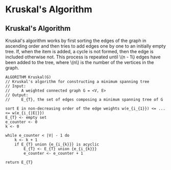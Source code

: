 # Kruskal's Algorithm

## Kruskal's Algorithm
Kruskal's algorithm works by first sorting the edges of the graph in ascending
order and then tries to add edges one by one to an initially empty tree. If, 
when the item is added, a cycle is not formed, then the edge is included otherwise
not. This process is repeated until \\(n - 1\\) edges have been added to the tree,
where \\(n\\) is the number of the vertices in the graph.

```
ALGORITHM Kruskal(G)
// Kruskal's algorithm for constructing a minimum spanning tree
// Input:
//     A weighted connected graph G = <V, E>
// Output:
//     E_{T}, the set of edges composing a minimum spanning tree of G

sort E in non-decreasing order of the edge weights w(e_{i_{1}}) <= ... <= w(e_{i_{|E|}})
E_{T} <- empty set
e_counter <- 0
k <- 0

while e_counter < |V| - 1 do
    k <- k + 1
    if E_{T} union {e_{i_{k}}} is acyclic
        E_{T} <- E_{T} union {e_{i_{k}}}
        e_counter <- e_counter + 1

return E_{T}
```


